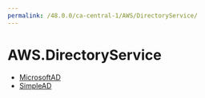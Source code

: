 ```yaml
---
permalink: /48.0.0/ca-central-1/AWS/DirectoryService/
---
```


# AWS.DirectoryService



* [MicrosoftAD](MicrosoftAD.md)
* [SimpleAD](SimpleAD.md)